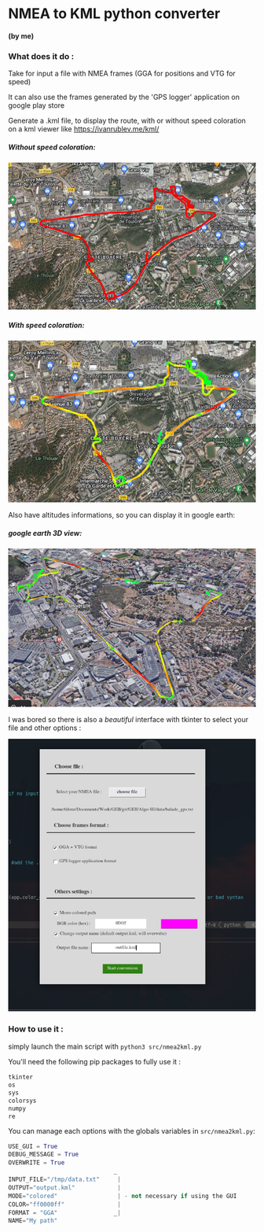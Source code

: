 # NMEA to KML python converter

#### (by me)

### What does it do :

Take for input a file with NMEA frames (GGA for positions and VTG for speed)

It can also use the frames generated by the 'GPS logger' application on google play store

Generate a	.kml file, to display the route, with or without speed coloration on a kml viewer like https://ivanrublev.me/kml/

##### Without speed coloration:
![NoSpeed](./data/img1.png)

##### With speed coloration:
![Speed](./data/img3.png)

Also have altitudes informations, so you can display it in google earth:

##### google earth 3D view:
![GoogleEarth](./data/img2.png)

I was bored so there is also a *beautiful* interface with tkinter to select your file and other options :

![gui](./data/gui.png)

### How to use it :

simply launch the main script with `python3 src/nmea2kml.py`

You'll need the following pip packages to fully use it :
```
tkinter
os
sys
colorsys
numpy
re
```

You can manage each options with the globals variables in `src/nmea2kml.py`:
```py
USE_GUI = True
DEBUG_MESSAGE = True
OVERWRITE = True
                              _
INPUT_FILE="/tmp/data.txt"     |    
OUTPUT="output.kml"            |
MODE="colored"                 | - not necessary if using the GUI
COLOR="ff0000ff"               |
FORMAT = "GGA"                _|
NAME="My path"
```

